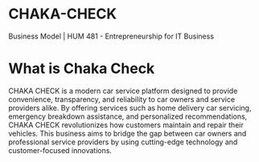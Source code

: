 # CHAKA-CHECK
Business Model | HUM 481 - Entrepreneurship for IT Business 

# What is Chaka Check
CHAKA CHECK is a modern car service platform designed to provide convenience,
transparency, and reliability to car owners and service providers alike. By offering services
such as home delivery car servicing, emergency breakdown assistance, and personalized
recommendations, CHAKA CHECK revolutionizes how customers maintain and repair
their vehicles. This business aims to bridge the gap between car owners and professional
service providers by using cutting-edge technology and customer-focused innovations.
